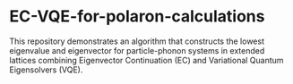 # EC-VQE-for-polaron-calculations
This repository demonstrates an algorithm that constructs the lowest eigenvalue and eigenvector for particle-phonon systems in extended lattices combining Eigenvector Continuation (EC) and Variational Quantum Eigensolvers (VQE).
